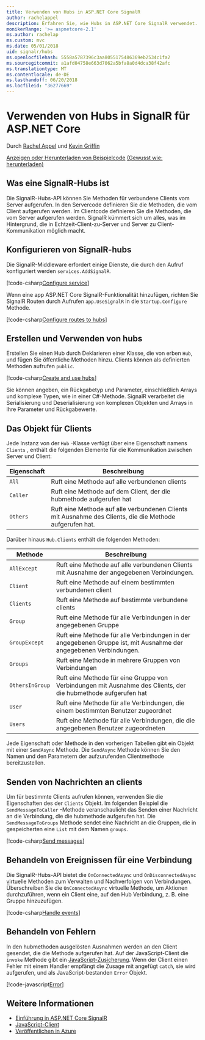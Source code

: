 ```yaml
---
title: Verwenden von Hubs in ASP.NET Core SignalR
author: rachelappel
description: Erfahren Sie, wie Hubs in ASP.NET Core SignalR verwendet.
monikerRange: '>= aspnetcore-2.1'
ms.author: rachelap
ms.custom: mvc
ms.date: 05/01/2018
uid: signalr/hubs
ms.openlocfilehash: 5558a5787396c3aa8055175486369eb2534c1fa2
ms.sourcegitcommit: a1afd04758e663d7062a5bfa8a0d4dca38f42afc
ms.translationtype: MT
ms.contentlocale: de-DE
ms.lasthandoff: 06/20/2018
ms.locfileid: "36277669"
---
```

# <a name="use-hubs-in-signalr-for-aspnet-core"></a>Verwenden von Hubs in SignalR für ASP.NET Core

Durch [Rachel Appel](https://twitter.com/rachelappel) und [Kevin Griffin](https://twitter.com/1kevgriff)

[Anzeigen oder Herunterladen von Beispielcode](https://github.com/aspnet/Docs/tree/master/aspnetcore/signalr/hubs/sample/ ) [(Gewusst wie: herunterladen)](xref:tutorials/index#how-to-download-a-sample)

## <a name="what-is-a-signalr-hub"></a>Was eine SignalR-Hubs ist

Die SignalR-Hubs-API können Sie Methoden für verbundene Clients vom Server aufgerufen. In den Servercode definieren Sie die Methoden, die vom Client aufgerufen werden. Im Clientcode definieren Sie die Methoden, die vom Server aufgerufen werden. SignalR kümmert sich um alles, was im Hintergrund, die in Echtzeit-Client-zu-Server und Server zu Client-Kommunikation möglich macht.

## <a name="configure-signalr-hubs"></a>Konfigurieren von SignalR-hubs

Die SignalR-Middleware erfordert einige Dienste, die durch den Aufruf konfiguriert werden `services.AddSignalR`.

[!code-csharp[Configure service](hubs/sample/startup.cs?range=38)]

Wenn eine app ASP.NET Core SignalR-Funktionalität hinzufügen, richten Sie SignalR Routen durch Aufrufen `app.UseSignalR` in die `Startup.Configure` Methode.

[!code-csharp[Configure routes to hubs](hubs/sample/startup.cs?range=57-60)]

## <a name="create-and-use-hubs"></a>Erstellen und Verwenden von hubs

Erstellen Sie einen Hub durch Deklarieren einer Klasse, die von erben `Hub`, und fügen Sie öffentliche Methoden hinzu. Clients können als definierten Methoden aufrufen `public`.

[!code-csharp[Create and use hubs](hubs/sample/hubs/chathub.cs?range=8-37)]

Sie können angeben, ein Rückgabetyp und Parameter, einschließlich Arrays und komplexe Typen, wie in einer C#-Methode. SignalR verarbeitet die Serialisierung und Deserialisierung von komplexen Objekten und Arrays in Ihre Parameter und Rückgabewerte.

## <a name="the-clients-object"></a>Das Objekt für Clients

Jede Instanz von der `Hub` -Klasse verfügt über eine Eigenschaft namens `Clients` , enthält die folgenden Elemente für die Kommunikation zwischen Server und Client:

| Eigenschaft | Beschreibung |
| ------ | ----------- |
| `All` | Ruft eine Methode auf alle verbundenen clients |
| `Caller` | Ruft eine Methode auf dem Client, der die hubmethode aufgerufen hat |
| `Others` | Ruft eine Methode auf alle verbundenen Clients mit Ausnahme des Clients, die die Methode aufgerufen hat. |


Darüber hinaus `Hub.Clients` enthält die folgenden Methoden:

| Methode | Beschreibung |
| ------ | ----------- |
| `AllExcept` | Ruft eine Methode auf alle verbundenen Clients mit Ausnahme der angegebenen Verbindungen. |
| `Client` | Ruft eine Methode auf einem bestimmten verbundenen client |
| `Clients` | Ruft eine Methode auf bestimmte verbundene clients |
| `Group` | Ruft eine Methode für alle Verbindungen in der angegebenen Gruppe  |
| `GroupExcept` | Ruft eine Methode für alle Verbindungen in der angegebenen Gruppe ist, mit Ausnahme der angegebenen Verbindungen. |
| `Groups` | Ruft eine Methode in mehrere Gruppen von Verbindungen  |
| `OthersInGroup` | Ruft eine Methode für eine Gruppe von Verbindungen mit Ausnahme des Clients, der die hubmethode aufgerufen hat  |
| `User` | Ruft eine Methode für alle Verbindungen, die einem bestimmten Benutzer zugeordnet |
| `Users` | Ruft eine Methode für alle Verbindungen, die die angegebenen Benutzer zugeordneten |

Jede Eigenschaft oder Methode in den vorherigen Tabellen gibt ein Objekt mit einer `SendAsync` Methode. Die `SendAsync` Methode können Sie den Namen und den Parametern der aufzurufenden Clientmethode bereitzustellen.

## <a name="send-messages-to-clients"></a>Senden von Nachrichten an clients

Um für bestimmte Clients aufrufen können, verwenden Sie die Eigenschaften des der `Clients` Objekt. Im folgenden Beispiel die `SendMessageToCaller` -Methode veranschaulicht das Senden einer Nachricht an die Verbindung, die die hubmethode aufgerufen hat. Die `SendMessageToGroups` Methode sendet eine Nachricht an die Gruppen, die in gespeicherten eine `List` mit dem Namen `groups`.

[!code-csharp[Send messages](hubs/sample/hubs/chathub.cs?range=15-24)]

## <a name="handle-events-for-a-connection"></a>Behandeln von Ereignissen für eine Verbindung

Die SignalR-Hubs-API bietet die `OnConnectedAsync` und `OnDisconnectedAsync` virtuelle Methoden zum Verwalten und Nachverfolgen von Verbindungen. Überschreiben Sie die `OnConnectedAsync` virtuelle Methode, um Aktionen durchzuführen, wenn ein Client eine, auf den Hub Verbindung, z. B. eine Gruppe hinzuzufügen.

[!code-csharp[Handle events](hubs/sample/hubs/chathub.cs?range=26-36)]

## <a name="handle-errors"></a>Behandeln von Fehlern

In den hubmethoden ausgelösten Ausnahmen werden an den Client gesendet, die die Methode aufgerufen hat. Auf der JavaScript-Client die `invoke` Methode gibt ein [JavaScript-Zusicherung](https://developer.mozilla.org/docs/Web/JavaScript/Guide/Using_promises). Wenn der Client einen Fehler mit einem Handler empfängt die Zusage mit angefügt `catch`, sie wird aufgerufen, und als JavaScript-bestanden `Error` Objekt.

[!code-javascript[Error](hubs/sample/wwwroot/js/chat.js?range=23)]

## <a name="related-resources"></a>Weitere Informationen

* [Einführung in ASP.NET Core SignalR](xref:signalr/introduction)
* [JavaScript-Client](xref:signalr/javascript-client)
* [Veröffentlichen in Azure](xref:signalr/publish-to-azure-web-app)
